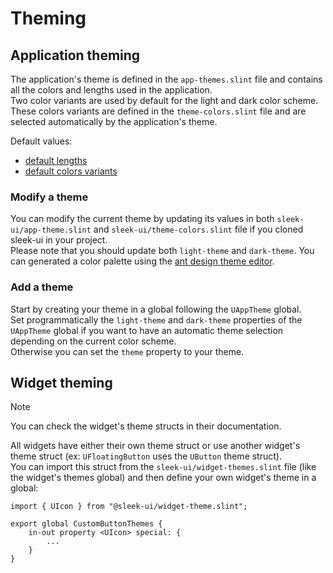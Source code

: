 # Theming
## Application theming
The application's theme is defined in the `app-themes.slint` file and contains all the colors and lengths used in the application.  
Two color variants are used by default for the light and dark color scheme. These colors variants are defined in the `theme-colors.slint` file and are selected automatically by the application's theme.  

Default values:
- [default lengths](../ui/sleek-ui/app-theme.slint)
- [default colors variants](../ui/sleek-ui/theme-colors.slint)

### Modify a theme
You can modify the current theme by updating its values in both `sleek-ui/app-theme.slint` and `sleek-ui/theme-colors.slint` file if you cloned sleek-ui in your project.  
Please note that you should update both `light-theme` and `dark-theme`.
You can generated a color palette using the [ant design theme editor](https://ant.design/theme-editor).  

### Add a theme
Start by creating your theme in a global following the `UAppTheme` global.  
Set programmatically the `light-theme` and `dark-theme` properties of the `UAppTheme` global if you want to have an automatic theme selection depending on the current color scheme.  
Otherwise you can set the `theme` property to your theme.  

## Widget theming
> [!NOTE]
> You can check the widget's theme structs in their documentation.

All widgets have either their own theme struct or use another widget's theme struct (ex: `UFloatingButton` uses the `UButton` theme struct).  
You can import this struct from the `sleek-ui/widget-themes.slint` file (like the widget's themes global) and then define your own widget's theme in a global:  
```slint
import { UIcon } from "@sleek-ui/widget-theme.slint";

export global CustomButtonThemes {
	in-out property <UIcon> special: {
		...
	}
}
```